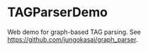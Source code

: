 # TAGParserDemo

Web demo for graph-based TAG parsing. See https://github.com/jungokasai/graph_parser.
